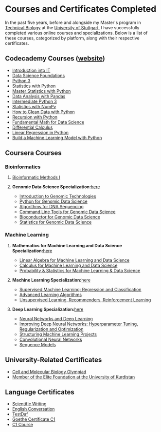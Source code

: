 # Courses and Certificates Completed

In the past five years, before and alongside my Master's program in [Technical Biology](https://www.uni-stuttgart.de/en/study/study-programs/Technical-Biology-M.Sc./) at the [University of Stuttgart](https://www.uni-stuttgart.de/en/), I have successfully completed various online courses and specializations. Below is a list of these courses, categorized by platform, along with their respective certificates.



## Codecademy Courses ([website](https://www.codecademy.com/))

- [Introduction into IT](https://github.com/LoqmanSamani/code-cademy/blob/systembiology/code-cademy/intro_to_IT.pdf)  
- [Data Science Foundations](https://github.com/LoqmanSamani/code-cademy/blob/systembiology/code-cademy/data_science_foundations.pdf)  
- [Python 3](https://github.com/LoqmanSamani/code-cademy/blob/systembiology/code-cademy/python3.pdf)  
- [Statistics with Python](https://github.com/LoqmanSamani/code-cademy/blob/systembiology/code-cademy/statistics_with_python.pdf)  
- [Master Statistics with Python](https://github.com/LoqmanSamani/code-cademy/blob/systembiology/code-cademy/master_statistics_with_python.pdf)  
- [Data Analysis with Pandas](https://github.com/LoqmanSamani/code-cademy/blob/systembiology/code-cademy/pandas.pdf)  
- [Intermediate Python 3](https://github.com/LoqmanSamani/code-cademy/blob/systembiology/code-cademy/intermediate_python3.pdf)  
- [Statistics with NumPy](https://github.com/LoqmanSamani/code-cademy/blob/systembiology/code-cademy/numpy.pdf)  
- [How to Clean Data with Python](https://github.com/LoqmanSamani/code-cademy/blob/systembiology/code-cademy/data_cleaning_with_python.pdf)  
- [Recursion with Python](https://github.com/LoqmanSamani/code-cademy/blob/systembiology/code-cademy/recursion.pdf)  
- [Fundamental Math for Data Science](https://github.com/LoqmanSamani/code-cademy/blob/systembiology/code-cademy/fundamental_math_for_data_science.pdf)  
- [Differential Calculus](https://github.com/LoqmanSamani/code-cademy/blob/systembiology/code-cademy/differential_calculus.pdf)  
- [Linear Regression in Python](https://github.com/LoqmanSamani/code-cademy/blob/systembiology/code-cademy/linear_regression.pdf)  
- [Build a Machine Learning Model with Python](https://github.com/LoqmanSamani/code-cademy/blob/systembiology/code-cademy/machine_learning_with_python.pdf)  


## Coursera Courses

### Bioinformatics

1. [Bioinformatic Methods I](https://github.com/LoqmanSamani/code-cademy/blob/systembiology/bioinformatics/bioinformatic_methods_1.pdf)

2. **Genomic Data Science Specialization:**[here](https://github.com/LoqmanSamani/code-cademy/blob/systembiology/bioinformatics/genomic_data_science.pdf)

    - [Introduction to Genomic Technologies](https://github.com/LoqmanSamani/code-cademy/blob/systembiology/bioinformatics/intro_genomic_technology.pdf)
    - [Python for Genomic Data Science](https://github.com/LoqmanSamani/code-cademy/blob/systembiology/bioinformatics/python_for_genomic_data_science.pdf)
    - [Algorithms for DNA Sequencing](https://github.com/LoqmanSamani/code-cademy/blob/systembiology/bioinformatics/algorithms_for_dna_sequencing.pdf)
    - [Command Line Tools for Genomic Data Science](https://github.com/LoqmanSamani/code-cademy/blob/systembiology/bioinformatics/command_line_tools_for_genomic_data_science.pdf)
    - [Bioconductor for Genomic Data Science](https://github.com/LoqmanSamani/code-cademy/blob/systembiology/bioinformatics/bioconductor_for_genomic_datascience.pdf)
    - [Statistics for Genomic Data Science](https://github.com/LoqmanSamani/code-cademy/blob/systembiology/bioinformatics/statistics_for_genomic_data_science.pdf)


### Machine Learning

1. **Mathematics for Machine Learning and Data Science Specialization:**[here](https://github.com/LoqmanSamani/code-cademy/blob/systembiology/machine-learning/mathematics_for_ml_%26_datascience.pdf)

    - [Linear Algebra for Machine Learning and Data Science](https://github.com/LoqmanSamani/code-cademy/blob/systembiology/machine-learning/linear_algebra.pdf)
    - [Calculus for Machine Learning and Data Science](https://github.com/LoqmanSamani/code-cademy/blob/systembiology/machine-learning/calculus.pdf)
    - [Probability & Statistics for Machine Learning & Data Science](https://github.com/LoqmanSamani/code-cademy/blob/systembiology/machine-learning/statistics.pdf)

2. **Machine Learning Specialization:**[here](https://github.com/LoqmanSamani/code-cademy/blob/systembiology/machine-learning/machine_learning_specialization)

    - [Supervised Machine Learning: Regression and Classification](https://github.com/LoqmanSamani/code-cademy/blob/systembiology/machine-learning/supervised_learning.pdf)
    - [Advanced Learning Algorithms](https://github.com/LoqmanSamani/code-cademy/blob/systembiology/machine-learning/advanced_algorithms.pdf)
    - [Unsupervised Learning, Recommenders, Reinforcement Learning](https://github.com/LoqmanSamani/code-cademy/blob/systembiology/machine-learning/unsupervised_learning.pdf)

3. **Deep Learning Specialization:**[here](https://github.com/LoqmanSamani/code-cademy/blob/systembiology/machine-learning/deep_learning_specialization.pdf)
    - [Neural Networks and Deep Learning](https://github.com/LoqmanSamani/code-cademy/blob/systembiology/machine-learning/neural_networks_%26_deep_learning.pdf)
    - [Improving Deep Neural Networks: Hyperparameter Tuning, Regularization and Optimization](https://github.com/LoqmanSamani/code-cademy/blob/systembiology/machine-learning/improving_deep_neural_network.pdf)
    - [Structuring Machine Learning Projects](https://github.com/LoqmanSamani/code-cademy/blob/systembiology/machine-learning/structuring_ml_projects.pdf)
    - [Convolutional Neural Networks](https://github.com/LoqmanSamani/code-cademy/blob/systembiology/machine-learning/conv_nets.pdf)
    - [Sequence Models](https://github.com/LoqmanSamani/code-cademy/blob/systembiology/machine-learning/sequence_models.pdf)




## University-Related Certificates

- [Cell and Molecular Biology Olympiad](https://github.com/LoqmanSamani/certificates/blob/systembiology/uni/olympiad.pdf)  
- [Member of the Elite Foundation at the University of Kurdistan](https://github.com/LoqmanSamani/certificates/blob/systembiology/uni/talent.pdf)






## Language Certificates

-  [Scientific Writing](https://github.com/LoqmanSamani/code-cademy/blob/systembiology/language-certificates/scientific-writing.pdf) 
- [English Conversation](https://github.com/LoqmanSamani/code-cademy/blob/systembiology/language-certificates/preply_english.pdf)  
- [TestDaf](https://github.com/LoqmanSamani/code-cademy/blob/systembiology/language-certificates/testdaf.pdf)  
- [Goethe Certificate C1](https://github.com/LoqmanSamani/code-cademy/blob/systembiology/language-certificates/c1-certificate.pdf)  
- [C1 Course](https://github.com/LoqmanSamani/code-cademy/blob/systembiology/language-certificates/c1-course.pdf)  



